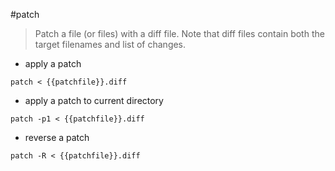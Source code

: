 #patch

> Patch a file (or files) with a diff file.
> Note that diff files contain both the target filenames and list of changes.

- apply a patch

`patch < {{patchfile}}.diff`

- apply a patch to current directory

`patch -p1 < {{patchfile}}.diff`

- reverse a patch

`patch -R < {{patchfile}}.diff`
